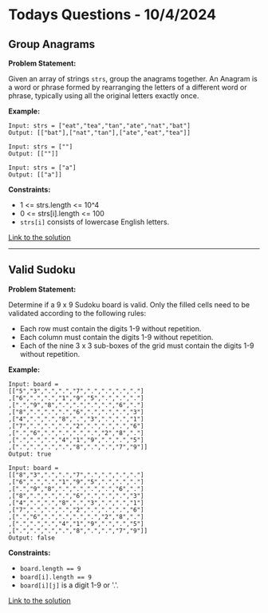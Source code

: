 # Todays Questions - 10/4/2024

## Group Anagrams

**Problem Statement:**

Given an array of strings `strs`, group the anagrams together. An Anagram is a word or phrase formed by rearranging the letters of a different word or phrase, typically using all the original letters exactly once.

**Example:**

```plaintext
Input: strs = ["eat","tea","tan","ate","nat","bat"]
Output: [["bat"],["nat","tan"],["ate","eat","tea"]]

Input: strs = [""]
Output: [[""]]

Input: strs = ["a"]
Output: [["a"]]
```

**Constraints:**

- 1 <= strs.length <= 10^4
- 0 <= strs[i].length <= 100
- `strs[i]` consists of lowercase English letters.

[Link to the solution](groupAnagrams.md)

---

## Valid Sudoku

**Problem Statement:**

Determine if a 9 x 9 Sudoku board is valid. Only the filled cells need to be validated according to the following rules:

- Each row must contain the digits 1-9 without repetition.
- Each column must contain the digits 1-9 without repetition.
- Each of the nine 3 x 3 sub-boxes of the grid must contain the digits 1-9 without repetition.

**Example:**

```plaintext
Input: board = 
[["5","3",".",".","7",".",".",".","."]
,["6",".",".","1","9","5",".",".","."]
,[".","9","8",".",".",".",".","6","."]
,["8",".",".",".","6",".",".",".","3"]
,["4",".",".","8",".","3",".",".","1"]
,["7",".",".",".","2",".",".",".","6"]
,[".","6",".",".",".",".","2","8","."]
,[".",".",".","4","1","9",".",".","5"]
,[".",".",".",".","8",".",".","7","9"]]
Output: true

Input: board = 
[["8","3",".",".","7",".",".",".","."]
,["6",".",".","1","9","5",".",".","."]
,[".","9","8",".",".",".",".","6","."]
,["8",".",".",".","6",".",".",".","3"]
,["4",".",".","8",".","3",".",".","1"]
,["7",".",".",".","2",".",".",".","6"]
,[".","6",".",".",".",".","2","8","."]
,[".",".",".","4","1","9",".",".","5"]
,[".",".",".",".","8",".",".","7","9"]]
Output: false
```

**Constraints:**

- `board.length == 9`
- `board[i].length == 9`
- `board[i][j]` is a digit 1-9 or '.'.

[Link to the solution](validSudoku.md)